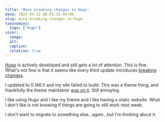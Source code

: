 ```yaml
---
title: 'More breaking changes in Hugo'
date: 2025-04-22 06:01:32-04:00
slug: more-breaking-changes-in-hugo
taxonomies:
  tags: ["Hugo"]
cover: 
  image: 
  alt: 
  caption: 
  relative: true
---
```


[Hugo](https://gohugo.io) is actively developed and still gets a lot of attention. This is fine. What's not fine is that it seems like every third update introduces [breaking changes](https://github.com/gohugoio/hugo/pull/13541).

I updated to 0.146.5 and my site failed to build. This was a theme thing, and thankfully the theme maintainer [was on it](https://github.com/adityatelange/hugo-PaperMod/issues/1719). Still annoying.

I like using Hugo and I like my theme and I like having a static website. What I don't like is not knowing if things are going to still work next week.

I don't want to migrate to something else...again...but I'm thinking about it.

